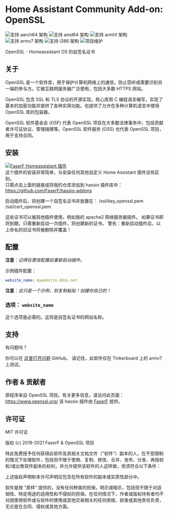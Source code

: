 # Home Assistant Community Add-on: OpenSSL
![支持 aarch64 架构][aarch64-shield] ![支持 amd64 架构][amd64-shield] ![支持 armhf 架构][armhf-shield] ![支持 armv7 架构][armv7-shield] ![支持 i386 架构][i386-shield]
![项目维护][maintenance-shield]

OpenSSL - Homeassistant OS 的自签名证书

## 关于

OpenSSL 是一个软件库，用于保护计算机网络上的通信，防止窃听或需要识别另一端的参与方。它被互联网服务器广泛使用，包括大多数 HTTPS 网站。

OpenSSL 包含 SSL 和 TLS 协议的开源实现。核心库用 C 编程语言编写，实现了基本的加密功能并提供了各种实用功能。也提供了允许在多种计算机语言中使用 OpenSSL 库的包装器。

OpenSSL 软件基金会 (OSF) 代表 OpenSSL 项目在大多数法律事务中，包括贡献者许可证协议、管理捐赠等。OpenSSL 软件服务 (OSS) 也代表 OpenSSL 项目，用于支持合同。

## 安装

[![FaserF Homeassistant 插件](https://my.home-assistant.io/badges/supervisor_add_addon_repository.svg)](https://my.home-assistant.io/redirect/supervisor_add_addon_repository/?repository_url=https%3A%2F%2Fgithub.com%2FFaserF%2Fhassio-addons)
<br />
这个插件的安装非常简单，与安装任何其他自定义 Home Assistant 插件没有区别。<br />
只需点击上面的链接或将我的仓库添加到 hassio 插件库中： <https://github.com/FaserF/hassio-addons>

启动插件后，将创建一个自签名证书并放置在：
/ssl/key_openssl.pem
/ssl/cert_openssl.pem

这些证书可以被其他插件使用，例如我的 apache2 网络服务器插件。
如果证书即将到期，只需重新启动一次插件，将创建新的证书。
警告：重新启动插件后，以上命名的旧证书将被删除并覆盖！

## 配置

**注意**：_记得在更改配置后重新启动插件。_

示例插件配置：

```yaml
website_name: mywebsite.ddns.net
```

**注意**：_这只是一个示例，别复制粘贴！创建你自己的！_

### 选项： `website_name`

这个选项是必需的。这将是自签名证书的网站名称。

## 支持

有问题吗？

你可以在 [这里打开问题][issue] GitHub。
请记住，此软件仅在 Tinkerboard 上的 armv7 上测试。

## 作者 & 贡献者

原程序来自 OpenSSL 项目。有关更多信息，请访问此页面： <https://www.openssl.org/>
该 hassio 插件由 [FaserF] 提供。

## 许可证

MIT 许可证

版权 (c) 2019-2021 FaserF & OpenSSL 项目

特此免费授予任何获得此软件及其相关文档文件（"软件"）副本的人，在不受限制的情况下处理软件，包括但不限于使用、复制、修改、合并、发布、分发、再授权和/或出售软件副本的权利，并允许提供该软件的人这样做，但须符合以下条件：

上述版权声明和本许可声明应包含在所有软件的副本或实质性部分中。

软件是按 "原样" 提供的，没有任何种类的担保，明示或暗示，包括但不限于对适销性、特定用途的适用性和不侵权的担保。在任何情况下，作者或版权持有者均不对因使用软件或与软件的使用或其他交易相关的任何索赔、损害或其他责任负责，无论是在合同、侵权或其他方面。

[aarch64-shield]: https://img.shields.io/badge/aarch64-yes-green.svg
[amd64-shield]: https://img.shields.io/badge/amd64-yes-green.svg
[armhf-shield]: https://img.shields.io/badge/armhf-yes-green.svg
[armv7-shield]: https://img.shields.io/badge/armv7-yes-green.svg
[FaserF]: https://github.com/FaserF/
[i386-shield]: https://img.shields.io/badge/i386-yes-green.svg
[issue]: https://github.com/FaserF/hassio-addons/issues
[maintenance-shield]: https://img.shields.io/maintenance/yes/2024.svg